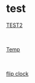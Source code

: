 # test
[TEST2](https://melon0221.github.io/test/test2) <br /><br /><br />

[Temp](https://melon0221.github.io/test/temp) <br /><br /><br />

[flip clock](https://melon0221.github.io/test/flip_clock)
